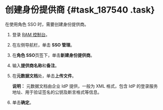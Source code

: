 # 创建身份提供商 {#task_187540 .task}

在使用角色 SSO 时，需要创建身份提供商。

1.  登录 [RAM 控制台](https://ram.console.aliyun.com/)。
2.  在左侧导航栏，单击 **SSO 管理**。
3.  在**角色 SSO**页签下，单击**新建身份提供商**。
4.  输入**提供商名称**和**备注**。
5.  在**元数据文档**处，单击**上传文件**。 

    **说明：** 元数据文档由企业 IdP 提供，一般为 XML 格式，包含 IdP 的登录服务地址、用于验证签名的公钥及断言格式等信息。

6.  单击**确定**。

